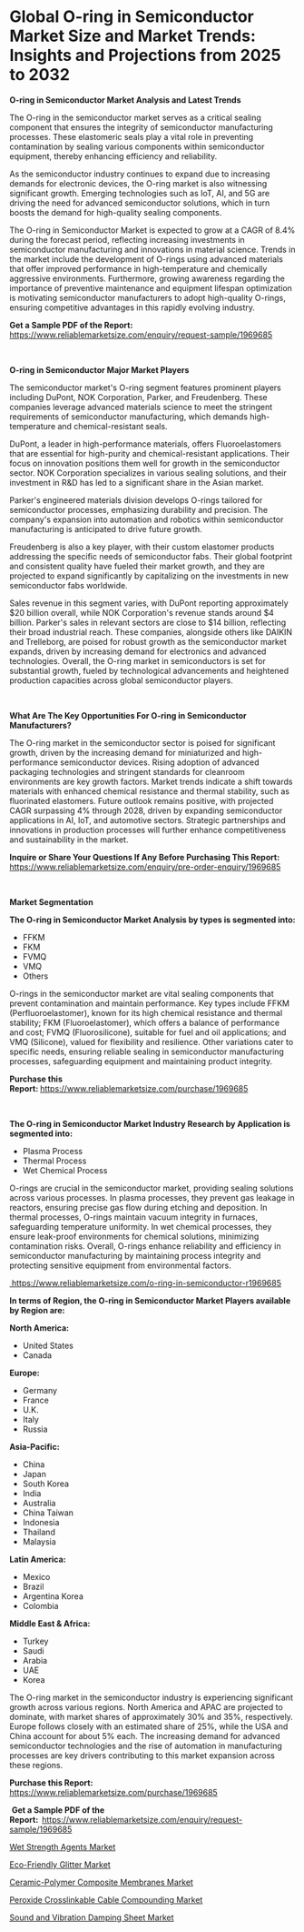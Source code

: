 <p><h1>Global O-ring in Semiconductor Market Size and Market Trends: Insights and Projections from 2025 to 2032</h1></p><p><strong>O-ring in Semiconductor Market Analysis and Latest Trends</strong></p>
<p><p>The O-ring in the semiconductor market serves as a critical sealing component that ensures the integrity of semiconductor manufacturing processes. These elastomeric seals play a vital role in preventing contamination by sealing various components within semiconductor equipment, thereby enhancing efficiency and reliability. </p><p>As the semiconductor industry continues to expand due to increasing demands for electronic devices, the O-ring market is also witnessing significant growth. Emerging technologies such as IoT, AI, and 5G are driving the need for advanced semiconductor solutions, which in turn boosts the demand for high-quality sealing components. </p><p>The O-ring in Semiconductor Market is expected to grow at a CAGR of 8.4% during the forecast period, reflecting increasing investments in semiconductor manufacturing and innovations in material science. Trends in the market include the development of O-rings using advanced materials that offer improved performance in high-temperature and chemically aggressive environments. Furthermore, growing awareness regarding the importance of preventive maintenance and equipment lifespan optimization is motivating semiconductor manufacturers to adopt high-quality O-rings, ensuring competitive advantages in this rapidly evolving industry.</p></p>
<p><strong>Get a Sample PDF of the Report:&nbsp;</strong> <a href="https://www.reliablemarketsize.com/enquiry/request-sample/1969685?utm_campaign=2113&utm_medium=2&utm_source=Github&utm_content=ia&utm_term=03042025&utm_id=o-ring-in-semiconductor">https://www.reliablemarketsize.com/enquiry/request-sample/1969685</a></p>
<p>&nbsp;</p>
<p><strong>O-ring in Semiconductor Major Market Players</strong></p>
<p><p>The semiconductor market's O-ring segment features prominent players including DuPont, NOK Corporation, Parker, and Freudenberg. These companies leverage advanced materials science to meet the stringent requirements of semiconductor manufacturing, which demands high-temperature and chemical-resistant seals.</p><p>DuPont, a leader in high-performance materials, offers Fluoroelastomers that are essential for high-purity and chemical-resistant applications. Their focus on innovation positions them well for growth in the semiconductor sector. NOK Corporation specializes in various sealing solutions, and their investment in R&D has led to a significant share in the Asian market.</p><p>Parker's engineered materials division develops O-rings tailored for semiconductor processes, emphasizing durability and precision. The company's expansion into automation and robotics within semiconductor manufacturing is anticipated to drive future growth.</p><p>Freudenberg is also a key player, with their custom elastomer products addressing the specific needs of semiconductor fabs. Their global footprint and consistent quality have fueled their market growth, and they are projected to expand significantly by capitalizing on the investments in new semiconductor fabs worldwide.</p><p>Sales revenue in this segment varies, with DuPont reporting approximately $20 billion overall, while NOK Corporation's revenue stands around $4 billion. Parker's sales in relevant sectors are close to $14 billion, reflecting their broad industrial reach. These companies, alongside others like DAIKIN and Trelleborg, are poised for robust growth as the semiconductor market expands, driven by increasing demand for electronics and advanced technologies. Overall, the O-ring market in semiconductors is set for substantial growth, fueled by technological advancements and heightened production capacities across global semiconductor players.</p></p>
<p>&nbsp;</p>
<p><strong>What Are The Key Opportunities For O-ring in Semiconductor Manufacturers?</strong></p>
<p><p>The O-ring market in the semiconductor sector is poised for significant growth, driven by the increasing demand for miniaturized and high-performance semiconductor devices. Rising adoption of advanced packaging technologies and stringent standards for cleanroom environments are key growth factors. Market trends indicate a shift towards materials with enhanced chemical resistance and thermal stability, such as fluorinated elastomers. Future outlook remains positive, with projected CAGR surpassing 4% through 2028, driven by expanding semiconductor applications in AI, IoT, and automotive sectors. Strategic partnerships and innovations in production processes will further enhance competitiveness and sustainability in the market.</p></p>
<p><strong>Inquire or Share Your Questions If Any Before Purchasing This Report:</strong> <a href="https://www.reliablemarketsize.com/enquiry/pre-order-enquiry/1969685?utm_campaign=2113&utm_medium=2&utm_source=Github&utm_content=ia&utm_term=03042025&utm_id=o-ring-in-semiconductor">https://www.reliablemarketsize.com/enquiry/pre-order-enquiry/1969685</a></p>
<p>&nbsp;</p>
<p><strong>Market Segmentation</strong></p>
<p><strong>The O-ring in Semiconductor Market Analysis by types is segmented into:</strong></p>
<p><ul><li>FFKM</li><li>FKM</li><li>FVMQ</li><li>VMQ</li><li>Others</li></ul></p>
<p><p>O-rings in the semiconductor market are vital sealing components that prevent contamination and maintain performance. Key types include FFKM (Perfluoroelastomer), known for its high chemical resistance and thermal stability; FKM (Fluoroelastomer), which offers a balance of performance and cost; FVMQ (Fluorosilicone), suitable for fuel and oil applications; and VMQ (Silicone), valued for flexibility and resilience. Other variations cater to specific needs, ensuring reliable sealing in semiconductor manufacturing processes, safeguarding equipment and maintaining product integrity.</p></p>
<p><strong>Purchase this Report:&nbsp;</strong><a href="https://www.reliablemarketsize.com/purchase/1969685?utm_campaign=2113&utm_medium=2&utm_source=Github&utm_content=ia&utm_term=03042025&utm_id=o-ring-in-semiconductor">https://www.reliablemarketsize.com/purchase/1969685</a></p>
<p>&nbsp;</p>
<p><strong>The O-ring in Semiconductor Market Industry Research by Application is segmented into:</strong></p>
<p><ul><li>Plasma Process</li><li>Thermal Process</li><li>Wet Chemical Process</li></ul></p>
<p><p>O-rings are crucial in the semiconductor market, providing sealing solutions across various processes. In plasma processes, they prevent gas leakage in reactors, ensuring precise gas flow during etching and deposition. In thermal processes, O-rings maintain vacuum integrity in furnaces, safeguarding temperature uniformity. In wet chemical processes, they ensure leak-proof environments for chemical solutions, minimizing contamination risks. Overall, O-rings enhance reliability and efficiency in semiconductor manufacturing by maintaining process integrity and protecting sensitive equipment from environmental factors.</p></p>
<p><a href="https://www.reliablemarketsize.com/o-ring-in-semiconductor-r1969685?utm_campaign=2113&utm_medium=2&utm_source=Github&utm_content=ia&utm_term=03042025&utm_id=o-ring-in-semiconductor">&nbsp;https://www.reliablemarketsize.com/o-ring-in-semiconductor-r1969685</a></p>
<p><strong>In terms of Region, the O-ring in Semiconductor Market Players available by Region are:</strong></p>
<p>
    <p> <strong> North America: </strong>
        <ul>
            <li>United States</li>
            <li>Canada</li>
        </ul>
        </p> 
    <p> <strong> Europe: </strong>
        <ul>
            <li>Germany</li>
            <li>France</li>
            <li>U.K.</li>
            <li>Italy</li>
            <li>Russia</li>
        </ul>
        </p> 
    <p> <strong> Asia-Pacific: </strong>
        <ul>
            <li>China</li>
            <li>Japan</li>
            <li>South Korea</li>
            <li>India</li>
            <li>Australia</li>
            <li>China Taiwan</li>
            <li>Indonesia</li>
            <li>Thailand</li>
            <li>Malaysia</li>
        </ul>
        </p> 
    <p> <strong> Latin America: </strong>
        <ul>
            <li>Mexico</li>
            <li>Brazil</li>
            <li>Argentina Korea</li>
            <li>Colombia</li>
        </ul>
        </p> 
    <p> <strong> Middle East & Africa: </strong>
        <ul>
            <li>Turkey</li>
            <li>Saudi</li>
            <li>Arabia</li>
            <li>UAE</li>
            <li>Korea</li>
        </ul>
    </p>
    </p>
<p><p>The O-ring market in the semiconductor industry is experiencing significant growth across various regions. North America and APAC are projected to dominate, with market shares of approximately 30% and 35%, respectively. Europe follows closely with an estimated share of 25%, while the USA and China account for about 5% each. The increasing demand for advanced semiconductor technologies and the rise of automation in manufacturing processes are key drivers contributing to this market expansion across these regions.</p></p>
<p><strong>Purchase this Report: </strong><a href="https://www.reliablemarketsize.com/purchase/1969685?utm_campaign=2113&utm_medium=2&utm_source=Github&utm_content=ia&utm_term=03042025&utm_id=o-ring-in-semiconductor">https://www.reliablemarketsize.com/purchase/1969685</a></p>
<p>&nbsp;<strong>Get a Sample PDF of the Report:&nbsp;&nbsp;</strong><a href="https://www.reliablemarketsize.com/enquiry/request-sample/1969685?utm_campaign=2113&utm_medium=2&utm_source=Github&utm_content=ia&utm_term=03042025&utm_id=o-ring-in-semiconductor">https://www.reliablemarketsize.com/enquiry/request-sample/1969685</a></p>
<p><strong></strong></p>
<p><p><a href="https://github.com/gackesaizaze/Market-Research-Report-List-1/blob/main/wet-strength-agents-market.md?utm_campaign=2113&utm_medium=2&utm_source=Github&utm_content=ia&utm_term=03042025&utm_id=o-ring-in-semiconductor">Wet Strength Agents Market</a></p><p><a href="https://github.com/izetajhazuga/Market-Research-Report-List-1/blob/main/eco-friendly-glitter-market.md?utm_campaign=2113&utm_medium=2&utm_source=Github&utm_content=ia&utm_term=03042025&utm_id=o-ring-in-semiconductor">Eco-Friendly Glitter Market</a></p><p><a href="https://github.com/keolalelekr8/Market-Research-Report-List-1/blob/main/ceramic-polymer-composite-membranes-market.md?utm_campaign=2113&utm_medium=2&utm_source=Github&utm_content=ia&utm_term=03042025&utm_id=o-ring-in-semiconductor">Ceramic-Polymer Composite Membranes Market</a></p><p><a href="https://github.com/neilycalanww/Market-Research-Report-List-1/blob/main/peroxide-crosslinkable-cable-compounding-market.md?utm_campaign=2113&utm_medium=2&utm_source=Github&utm_content=ia&utm_term=03042025&utm_id=o-ring-in-semiconductor">Peroxide Crosslinkable Cable Compounding Market</a></p><p><a href="https://github.com/anejaryaan8m/Market-Research-Report-List-1/blob/main/sound-and-vibration-damping-sheet-market.md?utm_campaign=2113&utm_medium=2&utm_source=Github&utm_content=ia&utm_term=03042025&utm_id=o-ring-in-semiconductor">Sound and Vibration Damping Sheet Market</a></p></p>